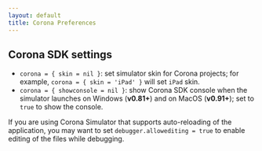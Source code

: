 ```yaml
---
layout: default
title: Corona Preferences
---
```


## Corona SDK settings

- `corona = { skin = nil }`: set simulator skin for Corona projects; for example, `corona = { skin = 'iPad' }` will set `iPad` skin.
- `corona = { showconsole = nil }`: show Corona SDK console when the simulator launches on Windows (**v0.81+**) and on MacOS (**v0.91+**); set to `true` to show the console.

If you are using Corona Simulator that supports auto-reloading of the application,
you may want to set `debugger.allowediting = true` to enable editing of the files while debugging.
